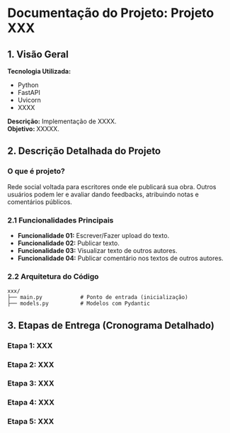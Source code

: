 # Documentação do Projeto: Projeto XXX
## 1. Visão Geral
<b>Tecnologia Utilizada:</b>

- Python
- FastAPI
- Uvicorn
- XXXX

<b>Descrição:</b> Implementação de XXXX. <br>
<b>Objetivo: </b>XXXXX.

## 2. Descrição Detalhada do Projeto
### O que é projeto?
Rede social voltada para escritores onde ele publicará sua obra. Outros usuários podem ler e avaliar dando feedbacks, atribuindo notas e comentários públicos.

### 2.1 Funcionalidades Principais
- <b>Funcionalidade 01:</b> Escrever/Fazer upload do texto. 
- <b>Funcionalidade 02:</b> Publicar texto.
- <b>Funcionalidade 03:</b> Visualizar texto de outros autores.
- <b>Funcionalidade 04:</b> Publicar comentário nos textos de outros autores.
### 2.2 Arquitetura do Código
```
xxx/
├── main.py            # Ponto de entrada (inicialização)
├── models.py          # Modelos com Pydantic
```
## 3. Etapas de Entrega (Cronograma Detalhado)
### Etapa 1: XXX
### Etapa 2: XXX 
### Etapa 3: XXX
### Etapa 4: XXX
### Etapa 5: XXX